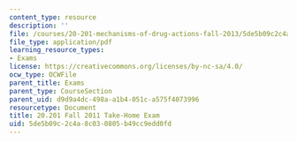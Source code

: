 ```yaml
---
content_type: resource
description: ''
file: /courses/20-201-mechanisms-of-drug-actions-fall-2013/5de5b09c2c4a8c030805b49cc9edd0fd_MIT20_201F13_2011_Quiz.pdf
file_type: application/pdf
learning_resource_types:
- Exams
license: https://creativecommons.org/licenses/by-nc-sa/4.0/
ocw_type: OCWFile
parent_title: Exams
parent_type: CourseSection
parent_uid: d9d9a4dc-498a-a1b4-051c-a575f4073996
resourcetype: Document
title: 20.201 Fall 2011 Take-Home Exam
uid: 5de5b09c-2c4a-8c03-0805-b49cc9edd0fd
---
```

